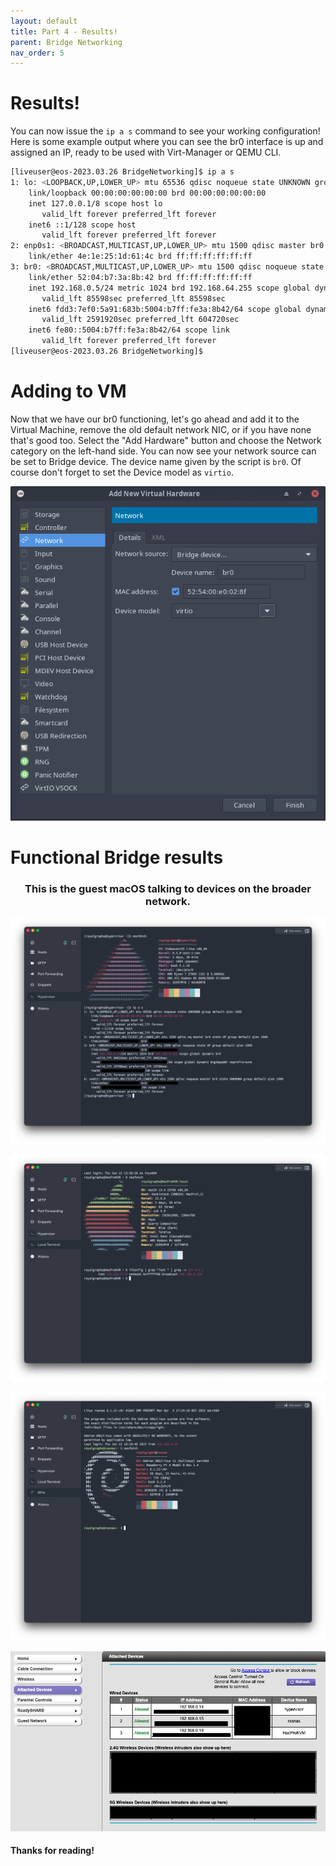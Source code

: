 ```yaml
---
layout: default
title: Part 4 - Results!
parent: Bridge Networking
nav_order: 5
---
```


# Results!

You can now issue the ``ip a s`` command to see your working configuration! Here is some example output where you can see the br0 interface is up and assigned an IP, ready to be used with Virt-Manager or QEMU CLI.

```bash
[liveuser@eos-2023.03.26 BridgeNetworking]$ ip a s
1: lo: <LOOPBACK,UP,LOWER_UP> mtu 65536 qdisc noqueue state UNKNOWN group default qlen 1000
    link/loopback 00:00:00:00:00:00 brd 00:00:00:00:00:00
    inet 127.0.0.1/8 scope host lo
       valid_lft forever preferred_lft forever
    inet6 ::1/128 scope host 
       valid_lft forever preferred_lft forever
2: enp0s1: <BROADCAST,MULTICAST,UP,LOWER_UP> mtu 1500 qdisc master br0 state UP group default qlen 1000
    link/ether 4e:1e:25:1d:61:4c brd ff:ff:ff:ff:ff:ff
3: br0: <BROADCAST,MULTICAST,UP,LOWER_UP> mtu 1500 qdisc noqueue state UP group default qlen 1000
    link/ether 52:04:b7:3a:8b:42 brd ff:ff:ff:ff:ff:ff
    inet 192.168.0.5/24 metric 1024 brd 192.168.64.255 scope global dynamic br0
       valid_lft 85598sec preferred_lft 85598sec
    inet6 fdd3:7ef0:5a91:683b:5004:b7ff:fe3a:8b42/64 scope global dynamic mngtmpaddr noprefixroute 
       valid_lft 2591920sec preferred_lft 604720sec
    inet6 fe80::5004:b7ff:fe3a:8b42/64 scope link 
       valid_lft forever preferred_lft forever
[liveuser@eos-2023.03.26 BridgeNetworking]$
```

# Adding to VM

Now that we have our br0 functioning, let's go ahead and add it to the Virtual Machine, remove the old default network NIC, or if you have none that's good too. Select the "Add Hardware" button and choose the Network category on the left-hand side. You can now see your network source can be set to Bridge device. The device name given by the script is ``br0``. Of course don't forget to set the Device model as ``virtio``.

<p align="center">
  <img src="../../../assets/VManAddBridgeNIC.png">
</p>

# Functional Bridge results

<h3 align="center">This is the guest macOS talking to devices on the broader network.</h3>

<p align="center">
  <img src="../../../assets/BridgeNetworkingHypervisorSSH.png">
</p>

<p align="center">
  <img src="../../../assets/BridgeNetworkingLocalTerminal.png">
</p>

<p align="center">
  <img src="../../../assets/BridgeNetworkingRPI.png">
</p>

<p align="center">
  <img src="../../../assets/BridgeNetworkingRouterDash.png">
</p>

#### Thanks for reading!